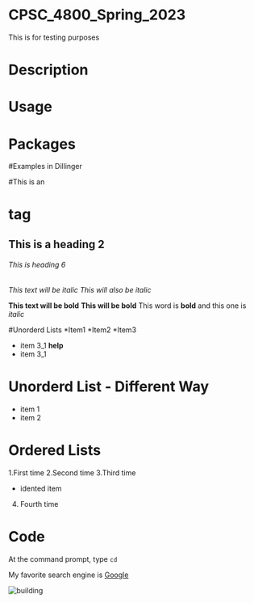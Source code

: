 # CPSC_4800_Spring_2023
This is for testing purposes


# Description

# Usage

# Packages



#Examples in Dillinger

#This is an <h1> tag
## This is a heading 2
###### This is heading 6
*This text will be italic*
_This will also be italic_

**This text will be bold**
__This will be bold__
This word is **bold** and this one is *italic*

#Unorderd Lists
*Item1
*Item2
*Item3
   * item 3_1   **help**
   * item 3_1
# Unorderd List - Different  Way
- item 1
- item 2
 # Ordered Lists
1.First time
2.Second time
3.Third time
 - idented item
4. Fourth time
# Code
At the command prompt, type  `cd`

My favorite search engine is 
[Google](https://www.google.com/search?q=google&rlz=1C1GCEB_enCA1040&oq=google&aqs=chrome.0.0i131i355i433i512j46i131i199i433i465i512j0i131i433i512l3j0i433i512j0i131i433i512j0i433i512l2j0i131i433i512.806j0j4&sourceid=chrome&ie=UTF-8)

![building](https://archello.s3.eu-central-1.amazonaws.com/images/2018/08/08/1--1-.1533711187.005.jpg)
